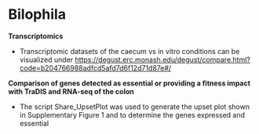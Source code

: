 # Bilophila


**Transcriptomics**
- Transcriptomic datasets of the caecum vs in vitro conditions can be visualized under https://degust.erc.monash.edu/degust/compare.html?code=b204766988adfcd5afd7d6f12d71d87e#/


**Comparison of genes detected as essential or providing a fitness impact with TraDIS and RNA-seq of the colon**

- The script Share_UpsetPlot was used to generate the upset plot shown in Supplementary Figure 1 and to determine the genes expressed and essential
